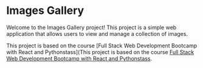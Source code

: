 # Images Gallery

Welcome to the Images Gallery project! This project is a simple web application that allows users to view and manage a collection of images.

This project is based on the course [Full Stack Web Development Bootcamp with React and Pythonstass](This project is based on the course [Full Stack Web Development Bootcamp with React and Pythonstass](https://example.com/course-link).





